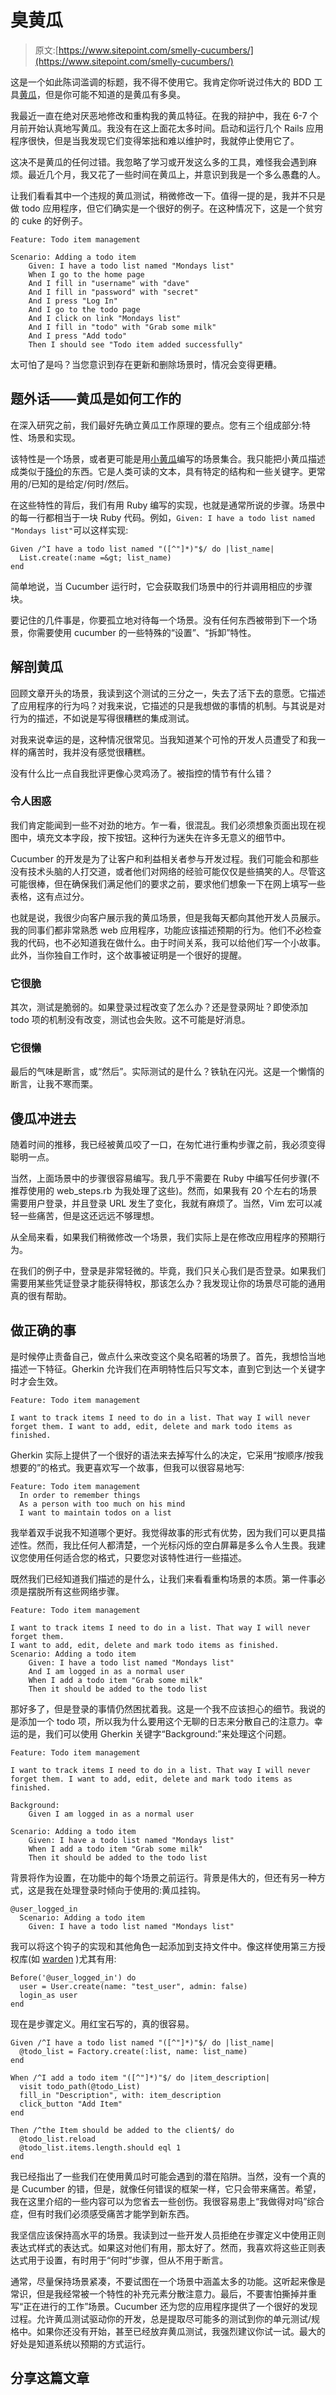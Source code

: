 # 臭黄瓜

> 原文:[https://www.sitepoint.com/smelly-cucumbers/](https://www.sitepoint.com/smelly-cucumbers/)

这是一个如此陈词滥调的标题，我不得不使用它。我肯定你听说过伟大的 BDD 工具[黄瓜](http://cukes.info/)，但是你可能不知道的是黄瓜有多臭。

我最近一直在绝对厌恶地修改和重构我的黄瓜特征。在我的辩护中，我在 6-7 个月前开始认真地写黄瓜。我没有在这上面花太多时间。启动和运行几个 Rails 应用程序很快，但是当我发现它们变得笨拙和难以维护时，我就停止使用它了。

这决不是黄瓜的任何过错。我忽略了学习或开发这么多的工具，难怪我会遇到麻烦。最近几个月，我又花了一些时间在黄瓜上，并意识到我是一个多么愚蠢的人。

让我们看看其中一个违规的黄瓜测试，稍微修改一下。值得一提的是，我并不只是做 todo 应用程序，但它们确实是一个很好的例子。在这种情况下，这是一个贫穷的 cuke 的好例子。

```
Feature: Todo item management

Scenario: Adding a todo item
    Given: I have a todo list named "Mondays list"
    When I go to the home page
    And I fill in "username" with "dave"
    And I fill in "password" with "secret"
    And I press "Log In"
    And I go to the todo page
    And I click on link "Mondays list"
    And I fill in "todo" with "Grab some milk"
    And I press "Add todo"
    Then I should see "Todo item added successfully"
```

太可怕了是吗？当您意识到存在更新和删除场景时，情况会变得更糟。

## 题外话——黄瓜是如何工作的

在深入研究之前，我们最好先确立黄瓜工作原理的要点。您有三个组成部分:特性、场景和实现。

该特性是一个场景，或者更可能是用[小黄瓜](http://rubygems.org/gems/gherkin)编写的场景集合。我只能把小黄瓜描述成类似于[降价](http://daringfireball.net/projects/markdown/)的东西。它是人类可读的文本，具有特定的结构和一些关键字。更常用的/已知的是给定/何时/然后。

在这些特性的背后，我们有用 Ruby 编写的实现，也就是通常所说的步骤。场景中的每一行都相当于一块 Ruby 代码。例如，`Given: I have a todo list named "Mondays list"`可以这样实现:

```
Given /^I have a todo list named "([^"]*)"$/ do |list_name|
  List.create(:name =&gt; list_name)
end
```

简单地说，当 Cucumber 运行时，它会获取我们场景中的行并调用相应的步骤块。

要记住的几件事是，你要孤立地对待每一个场景。没有任何东西被带到下一个场景，你需要使用 cucumber 的一些特殊的“设置”、“拆卸”特性。

## 解剖黄瓜

回顾文章开头的场景，我读到这个测试的三分之一，失去了活下去的意愿。它描述了应用程序的行为吗？对我来说，它描述的只是我想做的事情的机制。与其说是对行为的描述，不如说是写得很糟糕的集成测试。

对我来说幸运的是，这种情况很常见。当我知道某个可怜的开发人员遭受了和我一样的痛苦时，我并没有感觉很糟糕。

没有什么比一点自我批评更像心灵鸡汤了。被指控的情节有什么错？

### 令人困惑

我们肯定能闻到一些不对劲的地方。乍一看，很混乱。我们必须想象页面出现在视图中，填充文本字段，按下按钮。这种行为迷失在许多无意义的细节中。

Cucumber 的开发是为了让客户和利益相关者参与开发过程。我们可能会和那些没有技术头脑的人打交道，或者他们对网络的经验可能仅仅是些搞笑的人。尽管这可能很棒，但在确保我们满足他们的要求之前，要求他们想象一下在网上填写一些表格，这有点过分。

也就是说，我很少向客户展示我的黄瓜场景，但是我每天都向其他开发人员展示。我的同事们都非常熟悉 web 应用程序，功能应该描述预期的行为。他们不必检查我的代码，也不必知道我在做什么。由于时间关系，我可以给他们写一个小故事。此外，当你独自工作时，这个故事被证明是一个很好的提醒。

### 它很脆

其次，测试是脆弱的。如果登录过程改变了怎么办？还是登录网址？即使添加 todo 项的机制没有改变，测试也会失败。这不可能是好消息。

### 它很懒

最后的气味是断言，或“然后”。实际测试的是什么？铁轨在闪光。这是一个懒惰的断言，让我不寒而栗。

## 傻瓜冲进去

随着时间的推移，我已经被黄瓜咬了一口，在匆忙进行重构步骤之前，我必须变得聪明一点。

当然，上面场景中的步骤很容易编写。我几乎不需要在 Ruby 中编写任何步骤(不推荐使用的 web_steps.rb 为我处理了这些)。然而，如果我有 20 个左右的场景需要用户登录，并且登录 URL 发生了变化，我就有麻烦了。当然，Vim 宏可以减轻一些痛苦，但是这还远远不够理想。

从全局来看，如果我们稍微修改一个场景，我们实际上是在修改应用程序的预期行为。

在我们的例子中，登录是非常轻微的。毕竟，我们只关心我们是否登录。如果我们需要用某些凭证登录才能获得特权，那该怎么办？我发现让你的场景尽可能的通用真的很有帮助。

## 做正确的事

是时候停止责备自己，做点什么来改变这个臭名昭著的场景了。首先，我想恰当地描述一下特征。Gherkin 允许我们在声明特性后只写文本，直到它到达一个关键字时才会生效。

```
Feature: Todo item management

I want to track items I need to do in a list. That way I will never forget them. I want to add, edit, delete and mark todo items as finished.
```

Gherkin 实际上提供了一个很好的语法来去掉写什么的决定，它采用“按顺序/按我想要的”的格式。我更喜欢写一个故事，但我可以很容易地写:

```
Feature: Todo item management
  In order to remember things
  As a person with too much on his mind
  I want to maintain todos on a list
```

我举着双手说我不知道哪个更好。我觉得故事的形式有优势，因为我们可以更具描述性。然而，我比任何人都清楚，一个光标闪烁的空白屏幕是多么令人生畏。我建议您使用任何适合您的格式，只要您对该特性进行一些描述。

既然我们已经知道我们描述的是什么，让我们来看看重构场景的本质。第一件事必须是摆脱所有这些网络步骤。

```
Feature: Todo item management

I want to track items I need to do in a list. That way I will never forget them.
I want to add, edit, delete and mark todo items as finished.
Scenario: Adding a todo item
    Given: I have a todo list named "Mondays list"
    And I am logged in as a normal user
    When I add a todo item "Grab some milk"
    Then it should be added to the todo list
```

那好多了，但是登录的事情仍然困扰着我。这是一个我不应该担心的细节。我说的是添加一个 todo 项，所以我为什么要用这个无聊的日志来分散自己的注意力。幸运的是，我们可以使用 Gherkin 关键字“Background:”来处理这个问题。

```
Feature: Todo item management

I want to track items I need to do in a list. That way I will never forget them. I want to add, edit, delete and mark todo items as finished.

Background:
    Given I am logged in as a normal user

Scenario: Adding a todo item
    Given: I have a todo list named "Mondays list"
    When I add a todo item "Grab some milk"
    Then it should be added to the todo list
```

背景将作为设置，在功能中的每个场景之前运行。背景是伟大的，但还有另一种方式，这是我在处理登录时倾向于使用的:黄瓜挂钩。

```
@user_logged_in
  Scenario: Adding a todo item
    Given: I have a todo list named "Mondays list"
```

我可以将这个钩子的实现和其他角色一起添加到支持文件中。像这样使用第三方授权库(如 [warden](http://rubygems.org/gems/warden) )尤其有用:

```
Before('@user_logged_in') do
  user = User.create(name: "test_user", admin: false)
  login_as user
end
```

现在是步骤定义。用红宝石写的，真的很容易。

```
Given /^I have a todo list named "([^"]*)"$/ do |list_name|
  @todo_list = Factory.create(:list, name: list_name)
end

When /^I add a todo item "([^"]*)"$/ do |item_description|
  visit todo_path(@todo_List)
  fill_in "Description", with: item_description
  click_button "Add Item"
end

Then /^the Item should be added to the client$/ do
  @todo_list.reload
  @todo_list.items.length.should eql 1
end
```

我已经指出了一些我们在使用黄瓜时可能会遇到的潜在陷阱。当然，没有一个真的是 Cucumber 的错，但是，就像任何错误的框架一样，它只会带来痛苦。希望，我在这里介绍的一些内容可以为您省去一些创伤。我很容易患上“我做得对吗”综合症，但有时我们必须感受痛苦才能学到新东西。

我坚信应该保持高水平的场景。我读到过一些开发人员拒绝在步骤定义中使用正则表达式样式的表达式。如果这对他们有用，那太好了。然而，我喜欢将这些正则表达式用于设置，有时用于“何时”步骤，但从不用于断言。

通常，尽量保持场景紧凑，不要试图在一个场景中涵盖太多的功能。这听起来像是常识，但是我经常被一个特性的补充元素分散注意力。最后，不要害怕撕掉并重写“正在进行的工作”场景。Cucumber 还为您的应用程序提供了一个很好的发现过程。允许黄瓜测试驱动你的开发，总是提取尽可能多的测试到你的单元测试/规格中。如果你还没有开始，甚至已经放弃黄瓜测试，我强烈建议你试一试。最大的好处是知道系统以预期的方式运行。

## 分享这篇文章